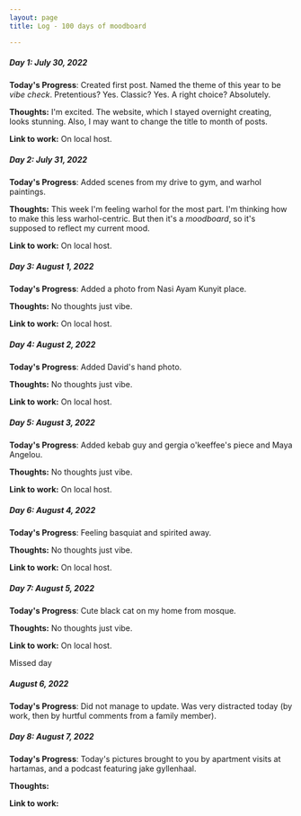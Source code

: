 ```yaml
---
layout: page
title: Log - 100 days of moodboard

---
```



##### Day 1: July 30, 2022

**Today's Progress**: Created first post. Named the theme of this year to be _vibe check_. Pretentious? Yes. Classic? Yes. A right choice? Absolutely.

**Thoughts:** I'm excited. The website, which I stayed overnight creating, looks stunning. Also, I may want to change the title to month of posts.

**Link to work:** On local host. 



<div class="divider"></div>

##### Day 2: July 31, 2022

**Today's Progress**: Added scenes from my drive to gym, and warhol paintings.

**Thoughts:** This week I'm feeling warhol for the most part. I'm thinking how to make this less warhol-centric. But then it's a _moodboard_, so it's supposed to reflect my current mood.

**Link to work:** On local host. 



<div class="divider"></div>

##### Day 3: August 1, 2022

**Today's Progress**: Added a photo from Nasi Ayam Kunyit place.

**Thoughts:** No thoughts just vibe.

**Link to work:** On local host. 



<div class="divider"></div>

##### Day 4: August 2, 2022

**Today's Progress**: Added David's hand photo.

**Thoughts:** No thoughts just vibe.

**Link to work:** On local host. 



<div class="divider"></div>

##### Day 5: August 3, 2022

**Today's Progress**: Added kebab guy and gergia o'keeffee's piece and Maya Angelou.

**Thoughts:** No thoughts just vibe.

**Link to work:** On local host. 



<div class="divider"></div>

##### Day 6: August 4, 2022

**Today's Progress**: Feeling basquiat and spirited away.

**Thoughts:** No thoughts just vibe.

**Link to work:** On local host. 



<div class="divider"></div>

##### Day 7: August 5, 2022

**Today's Progress**: Cute black cat on my home from mosque.

**Thoughts:** No thoughts just vibe.

**Link to work:** On local host. 



<div class="divider"></div>

<span>Missed day</span>

##### August 6, 2022

**Today's Progress**: Did not manage to update. Was very distracted today (by work, then by hurtful comments from a family member).


<div class="divider"></div>

##### Day 8: August 7, 2022

**Today's Progress**: Today's pictures brought to you by apartment visits at hartamas, and a podcast featuring jake gyllenhaal.

**Thoughts:** 

**Link to work:**  




